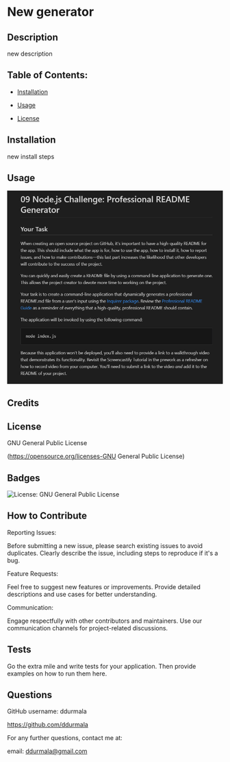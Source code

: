# New generator

## Description 

new description

## Table of Contents:
- [Installation](#installation)
- [Usage](#usage)

- [License](#license)

## Installation
new install steps

## Usage

![Screenshot](assets\example-screenshot.png)

## Credits

 



## License

GNU General Public License

(https://opensource.org/licenses-GNU General Public License)

## Badges

![License: GNU General Public License](https://img.shields.io/badge/License-GNU%20General%20Public%20License-yellow.svg)

## How to Contribute

Reporting Issues:

Before submitting a new issue, please search existing issues to avoid duplicates.
Clearly describe the issue, including steps to reproduce if it's a bug.

Feature Requests:

Feel free to suggest new features or improvements.
Provide detailed descriptions and use cases for better understanding.

Communication:

Engage respectfully with other contributors and maintainers.
Use our communication channels for project-related discussions.

## Tests

Go the extra mile and write tests for your application. Then provide examples on how to run them here.

## Questions
GitHub username: ddurmala 

https://github.com/ddurmala

For any further questions, contact me at: 

email: ddurmala@gmail.com

